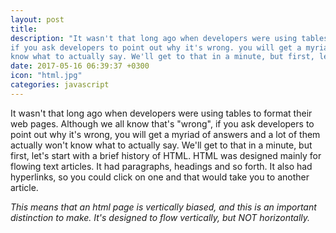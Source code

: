 ```yaml
---
layout: post
title: 
description: "It wasn't that long ago when developers were using tables to format their web pages. Although we all know that's wrong, 
if you ask developers to point out why it's wrong. you will get a myriad of answers and a lot of them actually won't 
know what to actually say. We'll get to that in a minute, but first, let's start with a brief history of HTML."
date: 2017-05-16 06:39:37 +0300
icon: "html.jpg"
categories: javascript
---
```

It wasn't that long ago when developers were using tables to format their web pages. Although we all know that's "wrong", 
if you ask developers to point out why it's wrong, you will get a myriad of answers and a lot of them actually won't 
know what to actually say. We'll get to that in a minute, but first, let's start with a brief history of HTML. HTML was 
designed mainly for flowing text articles. It had paragraphs, headings and so forth. It also had hyperlinks, so you could 
click on one and that would take you to another article. 

*This means that an html page is vertically biased, and this is an important distinction to make. It's designed to flow vertically, 
but NOT horizontally.*
